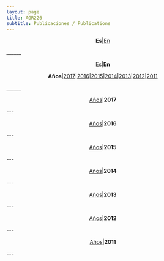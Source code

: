 ```yaml
---
layout: page
title: AGR226
subtitle: Publicaciones / Publications
---
```


<a id="Es"></a>
<center>
<p><b>Es</b>|<a href="#En">En</a></p>
</center>
______  
 
<a id="En"></a>  
<center>
<p><a href="#Es">Es</a>|<b>En</b></p>
</center>

<a id="Años"></a>
<center>
<p><b>Años</b>|<a href="#2017">2017</a>|<a href="#2016">2016</a>|<a href="#2015">2015</a>|<a href="#2014">2014</a>|<a href="#2013">2013</a>|<a href="#2012">2012</a>|<a href="#2011">2011</a></p>
</center>
______  
 
<a id="2017"></a>  
<center>
<p><a href="#Años">Años</a>|<b>2017</b></p>
</center>
---
<a id="2016"></a>  
<center>
<p><a href="#Años">Años</a>|<b>2016</b></p>
</center>
---
<a id="2015"></a>  
<center>
<p><a href="#Años">Años</a>|<b>2015</b></p>
</center>
---
<a id="2014"></a>  
<center>
<p><a href="#Años">Años</a>|<b>2014</b></p>
</center>
---
<a id="2013"></a>  
<center>
<p><a href="#Años">Años</a>|<b>2013</b></p>
</center>
---
<a id="2012"></a>  
<center>
<p><a href="#Años">Años</a>|<b>2012</b></p>
</center>
---
<a id="2011"></a>  
<center>
<p><a href="#Años">Años</a>|<b>2011</b></p>
</center>
---